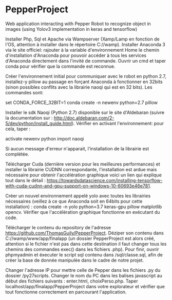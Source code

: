 # PepperProject
Web application interacting with Pepper Robot to recognize object in images (using Yolov3 implementation in keras and tensorflow)

Installer Php, Sql et Apache via Wampserver (Xamp/Lamp en fonction de l'OS, attention à installer dans le répertoire C://wamp).
Installer Anaconda 3 via le site officiel: rajouter à la variable d'environnement Home le chemin d'installation d'Anaconda pour pouvoir accéder à tous les services d'Anaconda directement dans l'invité de commande. Ouvrir un cmd et taper conda pour vérifier que la commande est reconnue.

Créer l'environnement initial pour communiquer avec le robot en python 2.7, installez-y pillow au passage en forçant Anaconda à fonctionner en 32bits (sinon possibles conflits avec la librairie naoqi qui est en 32 bits). Les commandes sont: 

set CONDA_FORCE_32BIT=1
conda create -n newenv python=2.7 pillow


Installer le sdk Naoqi (Python 2.7) disponible sur le site d'Aldebaran (suivre la documentation sur : http://doc.aldebaran.com/2-5/dev/python/install_guide.html).
Vérifier  en activant l'environnement: pour cela, taper :
 
activate newenv
python
import naoqi

Si aucun message d'erreur n'apparait, l'installation de la librairie est complétée.

Télécharger Cuda (dernière version pour les meilleures performances) et installer la librairie CUDNN correspondante, l'installation est ardue mais nécessaire pour obtenir l'accélération graphique voici un lien qui explique tout dans le détail : https://towardsdatascience.com/installing-tensorflow-with-cuda-cudnn-and-gpu-support-on-windows-10-60693e46e781.

Créer un nouvel environnement appelé yolo avec toutes les librairies nécessaires (veillez à ce que Anaconda soit en 64bits pour cette installation) : conda create -n yolo python=3.7 keras-gpu pillow matplotlib opencv. Vérifier que l'accélération graphique fonctionne en exécutant du code.

Télécharger le contenu du repository de l'adresse https://github.com/ThomasGuily/PepperProject. Déziper son contenu dans C://wamp/www/app/finalapp (un dossier PepperProject est alors créé, attention si le fichier n'est pas dans cette destination il faut changer tous les chemins des commandes exec() dans les fichiers .php). Pour finir, ouvrir phpmyadmin et éxecuter le script sql contenu dans /sql/classe.sql, afin de créer la base de donnée manipulée dans le cadre de notre projet.

Changer l'adresse IP pour mettre celle de Pepper dans les fichiers .py du dossier /py27scripts.
Changer le nom du PC dans les balises javascript au début des fichiers suivants : enter.html, choixPerso.php.
Taper localhost/app/finalapp/PepperProject dans votre explorateur et vérifier que tout fonctionne correctement en parcourant l'application.
